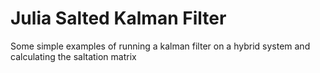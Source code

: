 # Julia Salted Kalman Filter
Some simple examples of running a kalman filter on a hybrid system and calculating the saltation matrix
